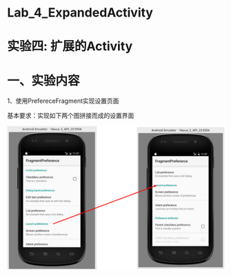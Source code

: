 # Lab_4_ExpandedActivity
# 实验四: 扩展的Activity

# 一、实验内容

1、使用PrefereceFragment实现设置页面

基本要求：实现如下两个图拼接而成的设置界面

![image](https://github.com/jinrongrong815/img_folder/blob/master/Lab_4_1q.png)
